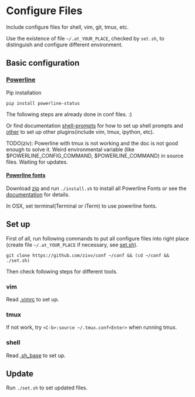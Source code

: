# Configure Files

Include configure files for shell, vim, git, tmux, etc.

Use the existence of file `~/.at_YOUR_PLACE`, checked by `set.sh`, to distinguish and configure different environment.

## Basic configuration

### [Powerline](https://github.com/powerline/powerline)

Pip installation

    pip install powerline-status

The following steps are already done in conf files. :)

Or find documentation [shell-prompts](https://powerline.readthedocs.org/en/master/usage/shell-prompts.html) for how to set up shell prompts and [other](https://powerline.readthedocs.org/en/master/usage/other.html) to set up other plugins(include vim, tmux, ipython, etc).

TODO(ziv): Powerline with tmux is not working and the doc is not good enough to solve it. Weird environmental variable (like $POWERLINE\_CONFIG\_COMMAND, $POWERLINE\_COMMAND) in source files. Waiting for updates.

#### [Powerline fonts](https://github.com/powerline/fonts)

Download [zip](https://github.com/powerline/fonts/archive/master.zip) and run `./install.sh` to install all Powerline Fonts or see the [documentation](https://powerline.readthedocs.org/en/latest/installation/linux.html#font-installation) for details.

In OSX, set terminal(Terminal or iTerm) to use powerline fonts.

## Set up

First of all, run following commands to put all configure files into right place (create file `~/.at_YOUR_PLACE` if necessary, see [set.sh](set.sh)).

    git clone https://github.com/zivv/conf ~/conf && (cd ~/conf && ./set.sh)

Then check following steps for different tools.

### vim

Read [.vimrc](.vimrc) to set up.

### tmux

If not work, try `<C-b>:source ~/.tmux.conf<Enter>` when running tmux.

### shell

Read [.sh_base](.sh_base) to set up.

## Update

Run `./set.sh` to set updated files.
